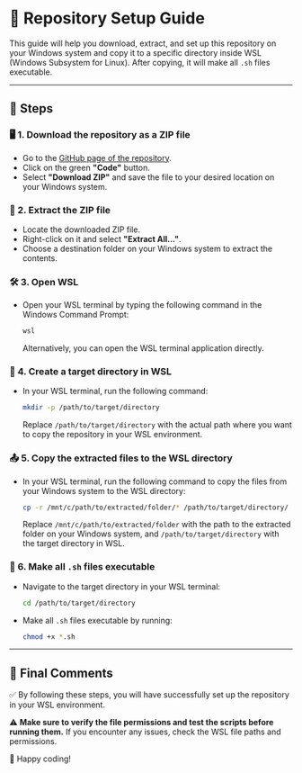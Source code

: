 # 🚀 Repository Setup Guide

This guide will help you download, extract, and set up this repository on your Windows system and copy it to a specific directory inside WSL (Windows Subsystem for Linux). After copying, it will make all `.sh` files executable.

---

## 📌 Steps

### 🖥️ 1. Download the repository as a ZIP file

- Go to the [GitHub page of the repository](https://github.com/giuseppesiviero/wsl.git).
- Click on the green **"Code"** button.
- Select **"Download ZIP"** and save the file to your desired location on your Windows system.

### 📂 2. Extract the ZIP file

- Locate the downloaded ZIP file.
- Right-click on it and select **"Extract All..."**.
- Choose a destination folder on your Windows system to extract the contents.

### 🛠️ 3. Open WSL

- Open your WSL terminal by typing the following command in the Windows Command Prompt:

  ```sh
  wsl
  ```

  Alternatively, you can open the WSL terminal application directly.

### 📁 4. Create a target directory in WSL

- In your WSL terminal, run the following command:

  ```sh
  mkdir -p /path/to/target/directory
  ```

  Replace `/path/to/target/directory` with the actual path where you want to copy the repository in your WSL environment.

### 📤 5. Copy the extracted files to the WSL directory

- In your WSL terminal, run the following command to copy the files from your Windows system to the WSL directory:

  ```sh
  cp -r /mnt/c/path/to/extracted/folder/* /path/to/target/directory/
  ```

  Replace `/mnt/c/path/to/extracted/folder` with the path to the extracted folder on your Windows system, and `/path/to/target/directory` with the target directory in WSL.

### 🔧 6. Make all `.sh` files executable

- Navigate to the target directory in your WSL terminal:

  ```sh
  cd /path/to/target/directory
  ```

- Make all `.sh` files executable by running:

  ```sh
  chmod +x *.sh
  ```

---

## 🎯 Final Comments

✅ By following these steps, you will have successfully set up the repository in your WSL environment.

⚠️ **Make sure to verify the file permissions and test the scripts before running them.** If you encounter any issues, check the WSL file paths and permissions.

🎉 Happy coding!

